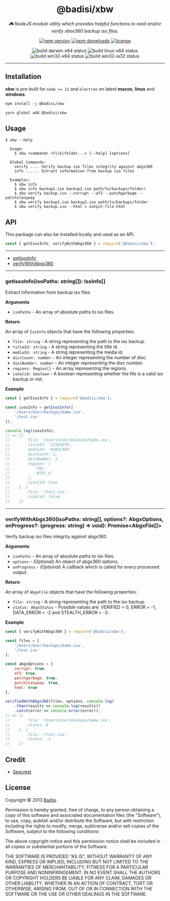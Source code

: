 <h1 align="center">
    @badisi/xbw
</h1>

<p align="center">
    <i>🎮 NodeJS module utility which provides helpful functions to read and/or verify xbox360 backup iso files.</i><br/>
</p>

<p align="center">
    <a href="https://www.npmjs.com/package/@badisi/xbw">
        <img src="https://img.shields.io/npm/v/@badisi/xbw.svg?color=blue&logo=npm" alt="npm version" /></a>
    <a href="https://npmcharts.com/compare/@badisi/xbw?minimal=true">
        <img src="https://img.shields.io/npm/dw/@badisi/xbw.svg?color=7986CB&logo=npm" alt="npm donwloads" /></a>
    <a href="https://github.com/Badisi/xbw/blob/main/LICENSE">
        <img src="https://img.shields.io/badge/license-custom-ff69b4" alt="license" /></a>
</p>

<p align="center">
    <img src="https://img.shields.io/badge/darwin-x64-green" alt="build darwin-x64 status" />
    <img src="https://img.shields.io/badge/linux-x64-green" alt="build linux-x64 status" />
    <img src="https://img.shields.io/badge/win32-x64-green" alt="build win32-x64 status" />
    <img src="https://img.shields.io/badge/win32-ia32-green" alt="build win32-ia32 status" />
</p>

<hr/>

## Installation

**xbw** is pre-built for `node >= 12` and `electron` on latest ****macos****, ****linux**** and ****windows****.

```sh
npm install -g @badisi/xbw
```

```sh
yarn global add @badisi/xbw
```

## Usage

```
$ xbw --help

  Usage:
    $ xbw <command> <file|folder...> [--help] [options]

  Global Commands:
    verify .... Verify backup iso files integrity against abgx360
    info ...... Extract information from backup iso files

  Examples:
    $ xbw info .
    $ xbw info backup1.iso backup2.iso path/to/backups/folder/
    $ xbw verify backup.iso --corrupt --af3 --patchgarbage --patchitanyway
    $ xbw verify backup1.iso backup2.iso path/to/backups/folder
    $ xbw verify backup.iso --html > output-file.html
```

## API

This package can also be installed locally and used as an API.

```js
const { getIsosInfo, verifyWithAbgx360 } = require('@badisi/xbw');
```

---------------------------------------

* [getIsosInfo](#getIsosInfo)
* [verifyWithAbgx360](#verifyWithAbgx360)

---------------------------------------

<a name="getIsosInfo"></a>

### getIsosInfo(isoPaths: string[]): IsoInfo[]

Extract information from backup iso files

__Arguments__

* `isoPaths` - An array of absolute paths to iso files.

__Return__

An array of `IsoInfo` objects that have the following properties:

* `file: string` - A string representing the path to the iso backup.
* `titleId: string` - A string representing the title id.
* `mediaId: string` - A string representing the media id.
* `discCount: number` - An integer representing the number of disc.
* `discNumber: number` - An integer representing the disc number.
* `regions: Region[]` - An array representing the regions.
* `isValid: boolean` - A boolean representing whether the file is a valid iso backup or not.

__Example__

```js
const { getIsosInfo } = require('@badisi/xbw');

const isosInfo = getIsosInfo([
    '/Users/User/backups/Game.iso',
    '/test.iso'
]);

console.log(isosInfo);
// => [{
//        file: '/Users/User/backups/Game.iso',
//        titleId: '12345678',
//        mediaId: 'A1B2C3D4',
//        discCount: 2,
//        discNumber: 1,
//        regions: [
//           'PAL'
//           'NTSC_U'
//        ],
//        isValid: true
//    }, {
//        file: '/test.iso',
//        isValid: false
//    }]
```

---------------------------------------

<a name="verifyWithAbgx360"></a>

### verifyWithAbgx360(isoPaths: string[], options?: AbgxOptions, onProgress?: (progress: string) => void): Promise<AbgxFile[]>

Verify backup iso files integrity against abgx360

__Arguments__

* `isoPaths` - An array of absolute paths to iso files.
* `options` - *(Optional)* An object of abgx360 options.
* `onProgress` - *(Optional)* A callback which is called for every processed output.

__Return__

An array of `AbgxFile` objects that have the following properties:

* `file: string` - A string representing the path to the iso backup.
* `status: AbgxStatus` - Possible values are: VERIFIED = 0, ERROR = -1, DATA_ERROR = -2 and STEALTH_ERROR = -3.

__Example__

```js
const { verifyWithAbgx360 } = require('@badisi/xbw');

const files = [
    '/Users/User/backups/Game.iso',
    '/test.iso'
];

const abgxOptions = {
    corrupt: true,
    af3: true,
    patchgarbage: true,
    patchitanyway: true,
    html: true
};

verifiedWithAbgx360(files, options, console.log)
    .then(results => console.log(results))
    .catch(error => console.error(error));
// => [{
//        file: '/Users/User/backups/Game.iso',
//        status: 0
//    }, {
//        file: '/test.iso',
//        status: -1
//    }]
```

Credit
------

* [Seacrest](http://abgx360.xecuter.com/)


License
-------

Copyright © 2013 [Badisi](https://github.com/Badisi)

Permission is hereby granted, free of charge, to any person obtaining
a copy of this software and associated documentation files (the
"Software"), to use, copy, publish and/or distribute the Software,
but with restriction including the rights to modify, merge, sublicense
and/or sell copies of the Software, subject to the following
conditions:

The above copyright notice and this permission notice shall be
included in all copies or substantial portions of the Software.

THE SOFTWARE IS PROVIDED "AS IS", WITHOUT WARRANTY OF ANY KIND,
EXPRESS OR IMPLIED, INCLUDING BUT NOT LIMITED TO THE WARRANTIES OF
MERCHANTABILITY, FITNESS FOR A PARTICULAR PURPOSE AND
NONINFRINGEMENT. IN NO EVENT SHALL THE AUTHORS OR COPYRIGHT HOLDERS BE
LIABLE FOR ANY CLAIM, DAMAGES OR OTHER LIABILITY, WHETHER IN AN ACTION
OF CONTRACT, TORT OR OTHERWISE, ARISING FROM, OUT OF OR IN CONNECTION
WITH THE SOFTWARE OR THE USE OR OTHER DEALINGS IN THE SOFTWARE.
